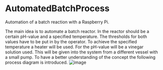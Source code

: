 # AutomatedBatchProcess
Automation of a batch reaction with a Raspberry Pi.

The main idea is to automate a batch reactor. In the reactor should be a certain pH-value and a specified temperature. The thresholds for both values have to be put in by the operator. To achieve the specified temperature a heater will be used. For the pH-value will be a vinegar solution used. This will be given into the system from a different vessel with a small pump. To have a better understanding of the concept the following process diagram is introduced. ![image](https://user-images.githubusercontent.com/75427181/216032972-6e3054fe-b8a0-4fc9-a6fe-b23e9f53a859.png)
